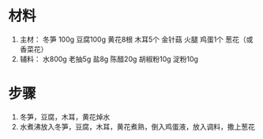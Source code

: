 # 材料
1. 主材：
	冬笋 100g 豆腐100g 黄花8根 木耳5个 金针菇 火腿 鸡蛋1个 葱花（或香菜花）
2. 辅料：
	水800g 老抽5g 盐8g 陈醋20g 胡椒粉10g 淀粉10g

# 步骤
1. 冬笋，豆腐，木耳，黄花焯水
2. 水煮沸放入冬笋，豆腐，木耳，黄花煮熟，倒入鸡蛋液，放入调料，撒上葱花
